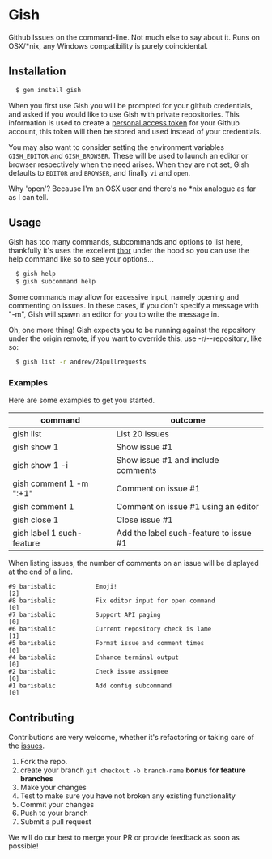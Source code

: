# Gish

Github Issues on the command-line.  Not much else to say about it.  Runs on OSX/*nix, any Windows compatibility is purely coincidental.

## Installation

```bash
  $ gem install gish
```

When you first use Gish you will be prompted for your github credentials, and asked if you would like to use Gish with private repositories.  This information is used to create a [personal access token](https://github.com/blog/1509-personal-api-tokens) for your Github account, this token will then be stored and used instead of your credentials.

You may also want to consider setting the environment variables `GISH_EDITOR` and `GISH_BROWSER`.  These will be used to launch an editor or browser respectively when the need arises.  When they are not set, Gish defaults to `EDITOR` and `BROWSER`, and finally `vi` and `open`.

Why 'open'? Because I'm an OSX user and there's no *nix analogue as far as I can tell.

## Usage
  
Gish has too many commands, subcommands and options to list here, thankfully it's uses the excellent [thor](http://whatisthor.com/) under the hood so you can use the help command like so to see your options...

```bash
  $ gish help
  $ gish subcommand help
```

Some commands may allow for excessive input, namely opening and commenting on issues.  In these cases, if you don't specify a message with "-m", Gish will spawn an editor for you to write the message in.

Oh, one more thing!  Gish expects you to be running against the repository under the origin remote, if you want to override this, use -r/--repository, like so:

```bash
  $ gish list -r andrew/24pullrequests
``` 

### Examples

Here are some examples to get you started.

|command|outcome|
|-------|-------|
|gish list | List 20 issues|
|gish show 1 | Show issue #1|
|gish show 1 -i| Show issue #1 and include comments|
|gish comment 1 -m ":+1"| Comment on issue #1|
|gish comment 1| Comment on issue #1 using an editor|
|gish close 1| Close issue #1|
|gish label 1 such-feature| Add the label such-feature to issue #1|

When listing issues, the number of comments on an issue will be displayed at the end of a line.

```
#9 barisbalic           Emoji!                                                                 [2]
#8 barisbalic           Fix editor input for open command                                      [0]
#7 barisbalic           Support API paging                                                     [0]
#6 barisbalic           Current repository check is lame                                       [1]
#5 barisbalic           Format issue and comment times                                         [0]
#4 barisbalic           Enhance terminal output                                                [0]
#2 barisbalic           Check issue assignee                                                   [0]
#1 barisbalic           Add config subcommand                                                  [0]
```



## Contributing

Contributions are very welcome, whether it's refactoring or taking care of the [issues](http://github.com/gish/issues).

1. Fork the repo.
2. create your branch `git checkout -b branch-name` **bonus for feature branches**
3. Make your changes
4. Test to make sure you have not broken any existing functionality
4. Commit your changes
5. Push to your branch
6. Submit a pull request

We will do our best to merge your PR or provide feedback as soon as possible!
